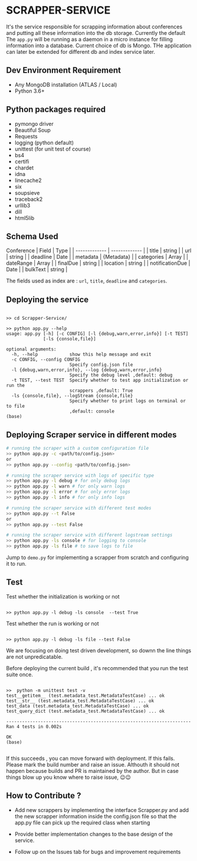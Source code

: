 # SCRAPPER-SERVICE

It's the service responsible for scrapping information about conferences and putting all these information into the db storage. Currently the default The `app.py` will be running as a daemon in a micro instance for filling information into a database. Current choice of db is Mongo. THe application can later be extended for different db and index service later.     

## Dev Environment Requirement
*   Any MongoDB installation (ATLAS / Local)
*   Python 3.6+

## Python packages required
* pymongo driver
* Beautiful Soup
* Requests
* logging (python default)
* unittest (for unit test of course)
* bs4
* certifi
* chardet
* idna
* linecache2
* six
* soupsieve
* traceback2
* urllib3
* dill
* html5lib

## Schema Used

Conference
  | Field | Type |
  | ------------- | ------------- |
  | title  | string  |
  | url  | string  |
  | deadline | Date |
  | metadata | {Metadata} |
  | categories | Array<string> |
  | dateRange | Array<Date> |
  | finalDue | string |
  | location | string |
  | notificationDue | Date |
  | bulkText | string |

The fields used as index are : `url`, `title`, `deadline` and `categories`.

## Deploying the service

```shell

>> cd Scrapper-Service/

>> python app.py --help
usage: app.py [-h] [-c CONFIG] [-l {debug,warn,error,info}] [-t TEST]
              [-ls {console,file}]

optional arguments:
  -h, --help            show this help message and exit
  -c CONFIG, --config CONFIG
                        Specify config.json file
  -l {debug,warn,error,info}, --log {debug,warn,error,info}
                        Specify the debug level ,default: debug
  -t TEST, --test TEST  Specify whether to test app initialization or run the
                        scrappers ,default: True
  -ls {console,file}, --logStream {console,file}
                        Specify whether to print logs on terminal or to file
                        ,default: console
(base)
```

## Deploying Scraper service in different modes

```bash
# running the scraper with a custom configuration file
>> python app.py -c <path/to/config.json>
or
>> python app.py --config <path/to/config.json>

# running the scraper service with logs of specific type
>> python app.py -l debug # for only debug logs
>> python app.py -l warn # for only warn logs
>> python app.py -l error # for only error logs
>> python app.py -l info # for only info logs

# running the scraper service with different test modes
>> python app.py --t False
or 
>> python app.py --test False 

# running the scraper service with different logstream settings
>> python app.py -ls console # for logging to console
>> python app.py -ls file # to save logs to file
```

Jump to `demo.py` for implementing a scrapper from scratch and configuring it to run. 

## Test


Test whether the initialization is working or not


```shell

>> python app.py -l debug -ls console  --test True

```

Test whether the run is working or not


```shell

>> python app.py -l debug -ls file --test False

```

We are focusing on doing test driven development, so downn the line things are not unpredicatable.  

Before deploying the current build , it's recommended that you run the test suite once. 

```shell

>>  python -m unittest test -v
test__getitem__ (test.metadata_test.MetadataTestCase) ... ok
test__str__ (test.metadata_test.MetadataTestCase) ... ok
test_data (test.metadata_test.MetadataTestCase) ... ok
test_query_dict (test.metadata_test.MetadataTestCase) ... ok

----------------------------------------------------------------------
Ran 4 tests in 0.002s

OK
(base)


```

If this succeeds , you can move forward with deployment. If this fails. Please mark the build number and raise an issue. Althouth it should not happen because builds and PR is maintained by the author. But in case things blow up you know where to raise issue, 😉😉 


## How to Contribute ?

* Add new scrappers by implementing the interface Scrapper.py and add the new scrapper information inside the config.json file so that the app.py file can pick up the required class when starting

* Provide better implementation changes to the base design of the service.

* Follow up on the Issues tab for bugs and improvement requirements



